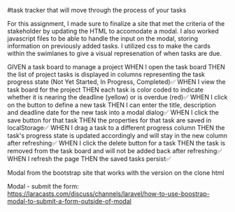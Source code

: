 #task tracker that will move through the process of your tasks

For this assignment, I made sure to finalize a site that met the criteria of the stakeholder by updating the HTML to accomodate a modal. I also worked javascript files to be able to handle the input on the modal, storing information on previously added tasks. I utilized css to make the cards within the swimlanes to give a visual represenation of when tasks are due. 



GIVEN a task board to manage a project
WHEN I open the task board
THEN the list of project tasks is displayed in columns representing the task progress state (Not Yet Started, In Progress, Completed)✅
WHEN I view the task board for the project
THEN each task is color coded to indicate whether it is nearing the deadline (yellow) or is overdue (red)✅
WHEN I click on the button to define a new task
THEN I can enter the title, description and deadline date for the new task into a modal dialog✅
WHEN I click the save button for that task
THEN the properties for that task are saved in localStorage✅
WHEN I drag a task to a different progress column
THEN the task's progress state is updated accordingly and will stay in the new column after refreshing✅
WHEN I click the delete button for a task
THEN the task is removed from the task board and will not be added back after refreshing✅
WHEN I refresh the page
THEN the saved tasks persist✅





Modal from the bootstrap site that works with the version on the clone html

Modal - submit the form: https://laracasts.com/discuss/channels/laravel/how-to-use-boostrap-modal-to-submit-a-form-outside-of-modal